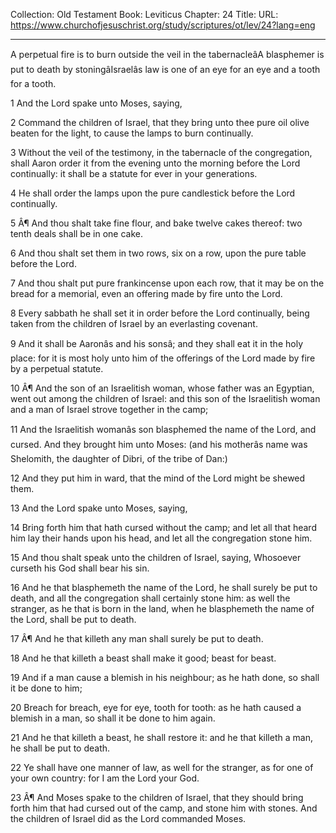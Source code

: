 Collection: Old Testament
Book: Leviticus
Chapter: 24
Title: 
URL: https://www.churchofjesuschrist.org/study/scriptures/ot/lev/24?lang=eng

---

A perpetual fire is to burn outside the veil in the tabernacleâA blasphemer is put to death by stoningâIsraelâs law is one of an eye for an eye and a tooth for a tooth.

1 And the Lord spake unto Moses, saying,

2 Command the children of Israel, that they bring unto thee pure oil olive beaten for the light, to cause the lamps to burn continually.

3 Without the veil of the testimony, in the tabernacle of the congregation, shall Aaron order it from the evening unto the morning before the Lord continually: it shall be a statute for ever in your generations.

4 He shall order the lamps upon the pure candlestick before the Lord continually.

5 Â¶ And thou shalt take fine flour, and bake twelve cakes thereof: two tenth deals shall be in one cake.

6 And thou shalt set them in two rows, six on a row, upon the pure table before the Lord.

7 And thou shalt put pure frankincense upon each row, that it may be on the bread for a memorial, even an offering made by fire unto the Lord.

8 Every sabbath he shall set it in order before the Lord continually, being taken from the children of Israel by an everlasting covenant.

9 And it shall be Aaronâs and his sonsâ; and they shall eat it in the holy place: for it is most holy unto him of the offerings of the Lord made by fire by a perpetual statute.

10 Â¶ And the son of an Israelitish woman, whose father was an Egyptian, went out among the children of Israel: and this son of the Israelitish woman and a man of Israel strove together in the camp;

11 And the Israelitish womanâs son blasphemed the name of the Lord, and cursed. And they brought him unto Moses: (and his motherâs name was Shelomith, the daughter of Dibri, of the tribe of Dan:)

12 And they put him in ward, that the mind of the Lord might be shewed them.

13 And the Lord spake unto Moses, saying,

14 Bring forth him that hath cursed without the camp; and let all that heard him lay their hands upon his head, and let all the congregation stone him.

15 And thou shalt speak unto the children of Israel, saying, Whosoever curseth his God shall bear his sin.

16 And he that blasphemeth the name of the Lord, he shall surely be put to death, and all the congregation shall certainly stone him: as well the stranger, as he that is born in the land, when he blasphemeth the name of the Lord, shall be put to death.

17 Â¶ And he that killeth any man shall surely be put to death.

18 And he that killeth a beast shall make it good; beast for beast.

19 And if a man cause a blemish in his neighbour; as he hath done, so shall it be done to him;

20 Breach for breach, eye for eye, tooth for tooth: as he hath caused a blemish in a man, so shall it be done to him again.

21 And he that killeth a beast, he shall restore it: and he that killeth a man, he shall be put to death.

22 Ye shall have one manner of law, as well for the stranger, as for one of your own country: for I am the Lord your God.

23 Â¶ And Moses spake to the children of Israel, that they should bring forth him that had cursed out of the camp, and stone him with stones. And the children of Israel did as the Lord commanded Moses.
